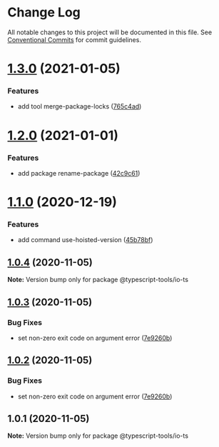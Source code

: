 # Change Log

All notable changes to this project will be documented in this file.
See [Conventional Commits](https://conventionalcommits.org) for commit guidelines.

# [1.3.0](https://github.com/typescript-tools/typescript-tools/compare/@typescript-tools/io-ts@1.2.0...@typescript-tools/io-ts@1.3.0) (2021-01-05)


### Features

* add tool merge-package-locks ([765c4ad](https://github.com/typescript-tools/typescript-tools/commit/765c4ad9de6e7a752f68332d896b5eb5c564109d))





# [1.2.0](https://github.com/typescript-tools/typescript-tools/compare/@typescript-tools/io-ts@1.1.0...@typescript-tools/io-ts@1.2.0) (2021-01-01)


### Features

* add package rename-package ([42c9c61](https://github.com/typescript-tools/typescript-tools/commit/42c9c61524dc58244a64bf01699dbc737504a111))





# [1.1.0](https://github.com/typescript-tools/typescript-tools/compare/@typescript-tools/io-ts@1.0.4...@typescript-tools/io-ts@1.1.0) (2020-12-19)


### Features

* add command use-hoisted-version ([45b78bf](https://github.com/typescript-tools/typescript-tools/commit/45b78bf890fb17b6d9aa07f6ce45882ac9eaeebf))





## [1.0.4](https://github.com/typescript-tools/typescript-tools/compare/@typescript-tools/io-ts@1.0.3...@typescript-tools/io-ts@1.0.4) (2020-11-05)

**Note:** Version bump only for package @typescript-tools/io-ts





## [1.0.3](https://github.com/typescript-tools/typescript-tools/compare/@typescript-tools/io-ts@1.0.1...@typescript-tools/io-ts@1.0.3) (2020-11-05)


### Bug Fixes

* set non-zero exit code on argument error ([7e9260b](https://github.com/typescript-tools/typescript-tools/commit/7e9260b3bcf023aaab9d35468a363edfeb151529))





## [1.0.2](https://github.com/typescript-tools/typescript-tools/compare/@typescript-tools/io-ts@1.0.1...@typescript-tools/io-ts@1.0.2) (2020-11-05)


### Bug Fixes

* set non-zero exit code on argument error ([7e9260b](https://github.com/typescript-tools/typescript-tools/commit/7e9260b3bcf023aaab9d35468a363edfeb151529))





## 1.0.1 (2020-11-05)

**Note:** Version bump only for package @typescript-tools/io-ts

